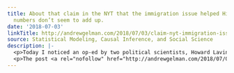 ```yaml
---
title: About that claim in the NYT that the immigration issue helped Hillary Clinton?  The
  numbers don’t seem to add up.
date: '2018-07-03'
linkTitle: http://andrewgelman.com/2018/07/03/claim-nyt-immigration-issue-helped-hillary-clinton-numbers-dont-seem-add/
source: Statistical Modeling, Causal Inference, and Social Science
description: |-
  <p>Today I noticed an op-ed by two political scientists, Howard Lavine and Wendy Rahm, entitled, &#8220;What if Trump’s Nativism Actually Hurts Him?&#8221;: Contrary to received wisdom, however, the immigration issue did not play to Mr. Trump’s advantage nearly as much as commonly believed. According to our analysis of national survey data from the American National [&#8230;]</p>
  <p>The post <a rel="nofollow" href="http://andrewgelman.com/2018/07/03/claim-nyt-immigration-issue-helped-hillary-cli
---
```

